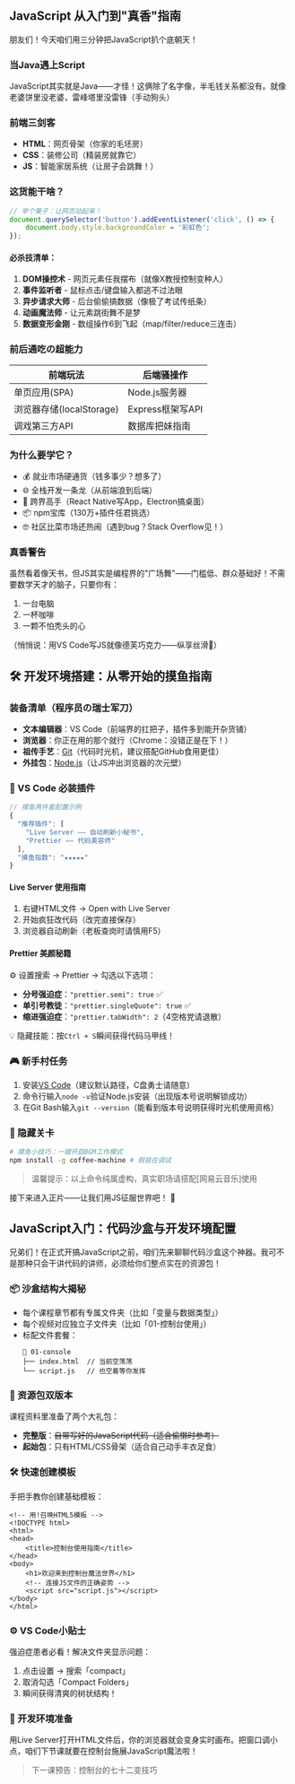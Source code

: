## JavaScript 从入门到"真香"指南

朋友们！今天咱们用三分钟把JavaScript扒个底朝天！

### 当Java遇上Script
JavaScript其实就是Java——才怪！这俩除了名字像，半毛钱关系都没有。就像老婆饼里没老婆，雷峰塔里没雷锋（手动狗头）

### 前端三剑客
- **HTML**：网页骨架（你家的毛坯房）
- **CSS**：装修公司（精装房就靠它）
- **JS**：智能家居系统（让房子会跳舞！）

### 这货能干啥？
```javascript
// 举个栗子：让网页动起来！
document.querySelector('button').addEventListener('click', () => {
    document.body.style.backgroundColor = '彩虹色';
});
```

#### 必杀技清单：
1. **DOM操控术** - 网页元素任我摆布（就像X教授控制变种人）
2. **事件监听者** - 鼠标点击/键盘输入都逃不过法眼
3. **异步请求大师** - 后台偷偷搞数据（像极了考试传纸条）
4. **动画魔法师** - 让元素跳街舞不是梦
5. **数据变形金刚** - 数组操作6到飞起（map/filter/reduce三连击）

### 前后通吃の超能力
| 前端玩法                | 后端骚操作           |
|-------------------------|----------------------|
| 单页应用(SPA)           | Node.js服务器        |
| 浏览器存储(localStorage)| Express框架写API     |
| 调戏第三方API           | 数据库把妹指南       |

### 为什么要学它？
- 💰 就业市场硬通货（钱多事少？想多了）
- 🌐 全栈开发一条龙（从前端浪到后端）
- 📱 跨界高手（React Native写App，Electron搞桌面）
- 📦 npm宝库（130万+插件任君挑选）
- 🤓 社区比菜市场还热闹（遇到bug？Stack Overflow见！）

### 真香警告
虽然看着像天书，但JS其实是编程界的"广场舞"——门槛低、群众基础好！不需要数学天才的脑子，只要你有：
1. 一台电脑
2. 一杯咖啡
3. 一颗不怕秃头的心

（悄悄说：用VS Code写JS就像德芙巧克力——纵享丝滑🍫）

## 🛠️ 开发环境搭建：从零开始的摸鱼指南

### 装备清单（程序员の瑞士军刀）
- **文本编辑器**：VS Code（前端界的扛把子，插件多到能开杂货铺）
- **浏览器**：你正在用的那个就行（Chrome：没错正是在下！）
- **祖传手艺**：[Git](https://git-scm.com/)（代码时光机，建议搭配GitHub食用更佳）
- **外挂包**：[Node.js](https://nodejs.org/)（让JS冲出浏览器的次元壁）

### 🔌 VS Code 必装插件
```javascript
// 摸鱼两件套配置示例
{
  "推荐插件": [
    "Live Server —— 自动刷新小秘书", 
    "Prettier —— 代码美容师"
  ],
  "摸鱼指数": "★★★★★"
}
```

#### Live Server 使用指南
1. 右键HTML文件 -> Open with Live Server
2. 开始疯狂改代码（改完直接保存）
3. 浏览器自动刷新（老板查岗时请慎用F5）

#### Prettier 美颜秘籍
⚙️ 设置搜索 -> Prettier -> 勾选以下选项：
- **分号强迫症**：`"prettier.semi": true` ✅  
- **单引号教徒**：`"prettier.singleQuote": true` ✅
- **缩进强迫症**：`"prettier.tabWidth": 2`（4空格党请退散）

💡 隐藏技能：按`Ctrl + S`瞬间获得代码马甲线！

### 🎮 新手村任务
1. 安装[VS Code](https://code.visualstudio.com/)（建议默认路径，C盘勇士请随意）
2. 命令行输入`node -v`验证Node.js安装（出现版本号说明解锁成功）
3. 在Git Bash输入`git --version`（能看到版本号说明获得时光机使用资格）

### 🚀 隐藏关卡
```bash
# 摸鱼小技巧：一键开启BGM工作模式
npm install -g coffee-machine # 假装在调试
```
> 温馨提示：以上命令纯属虚构，真实职场请搭配[网易云音乐]使用

接下来进入正片——让我们用JS征服世界吧！ 🚀

## JavaScript入门：代码沙盒与开发环境配置

兄弟们！在正式开搞JavaScript之前，咱们先来聊聊代码沙盒这个神器。我可不是那种只会干讲代码的讲师，必须给你们整点实在的资源包！

### 📦 沙盒结构大揭秘
- 每个课程章节都有专属文件夹（比如「变量与数据类型」）
- 每个视频对应独立子文件夹（比如「01-控制台使用」）
- 标配文件套餐：
  ```language:javascript/sandbox/01-variables/01-console
  📂 01-console
  ├── index.html  // 当前空荡荡
  └── script.js   // 也空着等你发挥
  ```

### 🎁 资源包双版本
课程资料里准备了两个大礼包：
- **完整版**：~~自带写好的JavaScript代码（适合偷懒时参考）~~
- **起始包**：只有HTML/CSS骨架（适合自己动手丰衣足食）

### 🛠️ 快速创建模板
手把手教你创建基础模板：
```language:html
<!-- 用!召唤HTML5模板 -->
<!DOCTYPE html>
<html>
<head>
    <title>控制台使用指南</title>
</head>
<body>
    <h1>欢迎来到控制台魔法世界</h1>
    <!-- 连接JS文件的正确姿势 -->
    <script src="script.js"></script>
</body>
</html>
```

### ⚙️ VS Code小贴士
强迫症患者必看！解决文件夹显示问题：
1. 点击设置 → 搜索「compact」
2. 取消勾选「Compact Folders」
3. 瞬间获得清爽的树状结构！

### 🚀 开发环境准备
用Live Server打开HTML文件后，你的浏览器就会变身实时画布。把窗口调小点，咱们下节课就要在控制台施展JavaScript魔法啦！

>下一课预告：控制台的七十二变技巧